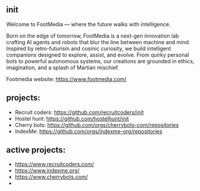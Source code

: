 

## init

Welcome to FootMedia — where the future walks with intelligence.

Born on the edge of tomorrow, FootMedia is a next-gen innovation lab crafting AI agents and robots that blur the line between machine and mind. Inspired by retro-futurism and cosmic curiosity, we build intelligent companions designed to explore, assist, and evolve. From quirky personal bots to powerful autonomous systems, our creations are grounded in ethics, imagination, and a splash of Martian mischief.

Footmedia website: https://www.footmedia.com/

## projects:
  - Recruit coders: https://github.com/recruitcoders/init
  - Hostel hunt: https://github.com/hostelhunt/init
  - Cherry bots: https://github.com/orgs/cherrybots-com/repositories
  - IndexMe: https://github.com/orgs/indexme-org/repositories

## active projects:
- https://www.recruitcoders.com/
- https://www.indexme.org/
- https://www.cherrybots.com/
- 
